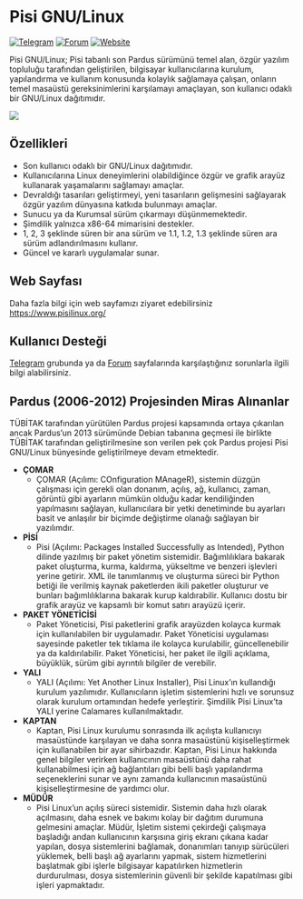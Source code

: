 # Pisi GNU/Linux

[![Telegram](https://img.shields.io/badge/Telegram-Pisi%20GNU%2FLinux-blue)](https://t.me/joinchat/DnOmFNS_KOjzEpnn)
[![Forum](https://img.shields.io/badge/Forum-Pisi%20GNU%2FLinux-orange)](https://www.pisilinux.org/forum)
[![Website](https://img.shields.io/badge/Website-Pisi%20GNU%2FLinux-green)](https://www.pisilinux.org/)


Pisi GNU/Linux; Pisi tabanlı son Pardus sürümünü temel alan, özgür yazılım topluluğu tarafından geliştirilen, bilgisayar kullanıcılarına kurulum, yapılandırma ve kullanım konusunda kolaylık sağlamaya çalışan, onların temel masaüstü gereksinimlerini karşılamayı amaçlayan, son kullanıcı odaklı bir GNU/Linux dağıtımıdır.

![](https://www.pisilinux.org/uploads/pisilinux_ilkermanap.png)

## Özellikleri

* Son kullanıcı odaklı bir GNU/Linux dağıtımıdır.
* Kullanıcılarına Linux deneyimlerini olabildiğince özgür ve grafik arayüz kullanarak yaşamalarını sağlamayı amaçlar.
* Devraldığı tasarıları geliştirmeyi, yeni tasarıların gelişmesini sağlayarak özgür yazılım dünyasına katkıda bulunmayı amaçlar.
* Sunucu ya da Kurumsal sürüm çıkarmayı düşünmemektedir.
* Şimdilik yalnızca x86-64 mimarisini destekler.
* 1, 2, 3 şeklinde süren bir ana sürüm ve 1.1, 1.2, 1.3 şeklinde süren ara sürüm adlandırılmasını kullanır.
* Güncel ve kararlı uygulamalar sunar.

## Web Sayfası

Daha fazla bilgi için web sayfamızı ziyaret edebilirsiniz https://www.pisilinux.org/

## Kullanıcı Desteği
[Telegram](https://t.me/joinchat/DnOmFNS_KOjzEpnn) grubunda ya da [Forum](https://www.pisilinux.org/forum) sayfalarında karşılaştığınız sorunlarla ilgili bilgi alabilirsiniz.

## Pardus (2006-2012) Projesinden Miras Alınanlar
TÜBİTAK tarafından yürütülen Pardus projesi kapsamında ortaya çıkarılan ancak Pardus’un 2013 sürümünde Debian tabanına geçmesi ile birlikte TÜBİTAK tarafından geliştirilmesine son verilen pek çok Pardus projesi Pisi GNU/Linux bünyesinde geliştirilmeye devam etmektedir.
* **ÇOMAR**
  * ÇOMAR (Açılımı: COnfiguration MAnageR), sistemin düzgün çalışması için gerekli olan donanım, açılış, ağ, kullanıcı, zaman, görüntü gibi ayarların mümkün olduğu kadar kendiliğinden yapılmasını sağlayan, kullanıcılara bir yetki denetiminde bu ayarları basit ve anlaşılır bir biçimde değiştirme olanağı sağlayan bir yazılımdır.
* **PİSİ**
  * Pisi (Açılımı: Packages Installed Successfully as Intended), Python dilinde yazılmış bir paket yönetim sistemidir. Bağımlılıklara bakarak paket oluşturma, kurma, kaldırma, yükseltme ve benzeri işlevleri yerine getirir. XML ile tanımlanmış ve oluşturma süreci bir Python betiği ile verilmiş kaynak paketlerden ikili paketler oluşturur ve bunları bağımlılıklarına bakarak kurup kaldırabilir. Kullanıcı dostu bir grafik arayüz ve kapsamlı bir komut satırı arayüzü içerir.
* **PAKET YÖNETİCİSİ**
  * Paket Yöneticisi, Pisi paketlerini grafik arayüzden kolayca kurmak için kullanılabilen bir uygulamadır. Paket Yöneticisi uygulaması sayesinde paketler tek tıklama ile kolayca kurulabilir, güncellenebilir ya da kaldırılabilir. Paket Yöneticisi, her paket ile ilgili açıklama, büyüklük, sürüm gibi ayrıntılı bilgiler de verebilir.
* **YALI**
  * YALI (Açılımı: Yet Another Linux Installer), Pisi Linux’ın kullandığı kurulum yazılımıdır. Kullanıcıların işletim sistemlerini hızlı ve sorunsuz olarak kurulum ortamından hedefe yerleştirir. Şimdilik Pisi Linux’ta YALI yerine Calamares kullanılmaktadır.
* **KAPTAN**
  * Kaptan, Pisi Linux kurulumu sonrasında ilk açılışta kullanıcıyı masaüstünde karşılayan ve daha sonra masaüstünü kişiselleştirmek için kullanabilen bir ayar sihirbazıdır. Kaptan, Pisi Linux hakkında genel bilgiler verirken kullanıcının masaüstünü daha rahat kullanabilmesi için ağ bağlantıları gibi belli başlı yapılandırma seçeneklerini sunar ve aynı zamanda kullanıcının masaüstünü kişiselleştirmesine de yardımcı olur.
* **MÜDÜR**
  * Pisi Linux’un açılış süreci sistemidir. Sistemin daha hızlı olarak açılmasını, daha esnek ve bakımı kolay bir dağıtım durumuna gelmesini amaçlar. Müdür, İşletim sistemi çekirdeği çalışmaya başladığı andan kullanıcının karşısına giriş ekranı çıkana kadar yapılan, dosya sistemlerini bağlamak, donanımları tanıyıp sürücüleri yüklemek, belli başlı ağ ayarlarını yapmak, sistem hizmetlerini başlatmak gibi işlerle bilgisayar kapatılırken hizmetlerin durdurulması, dosya sistemlerinin güvenli bir şekilde kapatılması gibi işleri yapmaktadır.

